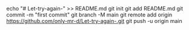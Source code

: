 echo "# Let-try-again-" >> README.md
git init
git add README.md
git commit -m "first commit"
git branch -M main
git remote add origin https://github.com/only-mr-d/Let-try-again-.git
git push -u origin main
